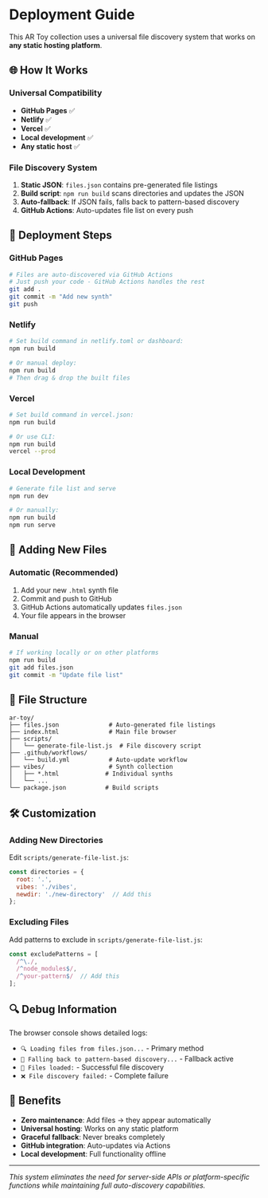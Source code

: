 # Deployment Guide

This AR Toy collection uses a universal file discovery system that works on **any static hosting platform**.

## 🌐 How It Works

### Universal Compatibility
- **GitHub Pages** ✅ 
- **Netlify** ✅
- **Vercel** ✅  
- **Local development** ✅
- **Any static host** ✅

### File Discovery System
1. **Static JSON**: `files.json` contains pre-generated file listings
2. **Build script**: `npm run build` scans directories and updates the JSON
3. **Auto-fallback**: If JSON fails, falls back to pattern-based discovery
4. **GitHub Actions**: Auto-updates file list on every push

## 🚀 Deployment Steps

### GitHub Pages
```bash
# Files are auto-discovered via GitHub Actions
# Just push your code - GitHub Actions handles the rest
git add .
git commit -m "Add new synth"
git push
```

### Netlify
```bash
# Set build command in netlify.toml or dashboard:
npm run build

# Or manual deploy:
npm run build
# Then drag & drop the built files
```

### Vercel
```bash
# Set build command in vercel.json:
npm run build

# Or use CLI:
npm run build
vercel --prod
```

### Local Development
```bash
# Generate file list and serve
npm run dev

# Or manually:
npm run build
npm run serve
```

## 🔧 Adding New Files

### Automatic (Recommended)
1. Add your new `.html` synth file
2. Commit and push to GitHub
3. GitHub Actions automatically updates `files.json`
4. Your file appears in the browser

### Manual
```bash
# If working locally or on other platforms
npm run build
git add files.json
git commit -m "Update file list"
```

## 📁 File Structure

```
ar-toy/
├── files.json              # Auto-generated file listings
├── index.html              # Main file browser
├── scripts/
│   └── generate-file-list.js  # File discovery script
├── .github/workflows/
│   └── build.yml           # Auto-update workflow
├── vibes/                  # Synth collection
│   ├── *.html             # Individual synths
│   └── ...
└── package.json           # Build scripts
```

## 🛠️ Customization

### Adding New Directories
Edit `scripts/generate-file-list.js`:
```javascript
const directories = {
  root: '.',
  vibes: './vibes',
  newdir: './new-directory'  // Add this
};
```

### Excluding Files
Add patterns to exclude in `scripts/generate-file-list.js`:
```javascript
const excludePatterns = [
  /^\./, 
  /^node_modules$/,
  /^your-pattern$/  // Add this
];
```

## 🔍 Debug Information

The browser console shows detailed logs:
- `🔍 Loading files from files.json...` - Primary method
- `🔄 Falling back to pattern-based discovery...` - Fallback active
- `📁 Files loaded:` - Successful file discovery
- `❌ File discovery failed:` - Complete failure

## 🎯 Benefits

- **Zero maintenance**: Add files → they appear automatically
- **Universal hosting**: Works on any static platform
- **Graceful fallback**: Never breaks completely
- **GitHub integration**: Auto-updates via Actions
- **Local development**: Full functionality offline

---

*This system eliminates the need for server-side APIs or platform-specific functions while maintaining full auto-discovery capabilities.* 
